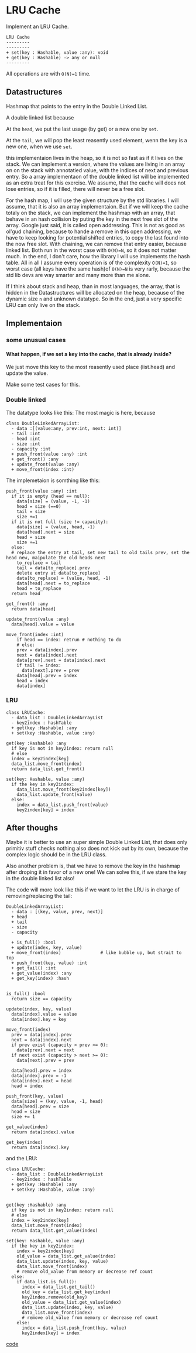 # LRU Cache

Implement an LRU Cache.

```uml
LRU Cache
---------
---------
+ set(key : Hashable, value :any): void
+ get(key : Hashable) -> any or null
---------
```

All operations are with `O(N)=1` time.

## Datastructures

Hashmap that points to the entry in the Double Linked List.

A double linked list because

At the `head`, we put the last usage (by get) or a new one by `set`.

At the `tail`, we will pop the least reasently used element, wenn the key is a new one, when we use `set`.

this implementaion lives in the heap, so it is not so fast as if it lives on the stack. We can implement a version, where the values are living in an array on on the stack with annotatied value, with the indices of next and previous entry. So a array implementaon of the double linked list will be implemented as an extra treat for this exercise. We assume, that the cache will does not lose entries, so if it is filled, there will never be a free slot.

For the hash map, I will use the given structure by the std libraries. I will assume, that it is also an array implementaion. But if we will keep the cache totaly on the stack, we can implement the hashmap with an array, that behave in an hash collision by puting the key in the next free slot of the array. Google just said, it is called open addressing. This is not as good as ol'gud chaining, because to hande a remove in this open addressing, we have to keep looking for potential shifted entries, to copy the last found into the now free slot. With chaining, we can remove that entry easier, because linked list. Both run in the worst case with `O(N)=N`, so it does not matter much. In the end, I don't care, how the library I will use implements the hash table.
All in all I assume every operation is of the complexity `O(N)=1`, so worst case (all keys have the same hash)of `O(N)=N` is very rarly, because the std lib devs are way smarter and many more than me alone.

If I think about stack and heap, than in most languages, the array, that is hidden in the Datastructures will be allocated on the heap, because of the dynamic size `n` and unknown datatype. So in the end, just a very specific LRU can only live on the stack.

## Implementaion

### some unusual cases

#### What happen, if we set a key into the cache, that is already inside?

We just move this key to the most reasently used place (list.head) and update the value.

Make some test cases for this.

### Double linked

The datatype looks like this:
The most magic is here, because

```pseude
class DoubleLinkedArrayList:
  - data :[(value:any, prev:int, next: int)]
  - tail :int
  - head :int
  - size :int
  - capacity :int
  + push_front(value :any) :int
  + get_front() :any
  + update_front(value :any)
  + move_front(index :int)
```

The implemetaion is somthing like this:

```pseudo
push_front(value :any) :int
  if it is empty (head == null):
    data[size] = (value, -1, -1)
    head = size (==0)
    tail = size
    size +=1
  if it is not full (size != capacity):
    data[size] = (value, head, -1)
    data[head].next = size
    head = size
    size +=1
  else: 
  # replace the entry at tail, set new tail to old tails prev, set the head new, maipulate the old heads next
    to_replace = tail
    tail = data[to_replace].prev
    delete entry at data[to_replace]
    data[to_replace] = (value, head, -1)
    data[head].next = to_replace
    head = to_replace
  return head

get_front() :any
  return data[head]

update_front(value :any)
  data[head].value = value

move_front(index :int) 
    if head == index: retrun # nothing to do
    # else:
    prev = data[index].prev
    next = data[index].next
    data[prev].next = data[index].next
    if tail != index: 
      data[next].prev = prev
    data[head].prev = index
    head = index
    data[index]
```

### LRU

```pseudo
class LRUCache:
  - data_list : DoubleLinkedArrayList
  - key2index : hashTable 
  + get(key :Hashable) :any
  + set(key :Hashable, value :any)
```

```pseudo
get(key :Hashable) :any
  if key is not in key2index: return null
  # else
  index = key2index[key]
  data_list.move_front(index)
  return data_list.get_front()

set(key: Hashable, value :any)
  if the key in key2index:
    data_list.move_front(key2index[key])
    data_list.update_front(value)
  else:
    index = data_list.push_front(value)
    key2index[key] = index
```

## After thoughs

Maybe it is better to use an super simple Double Linked List, that does only primitiv stuff checks nothing also does not kick out by its own, because the complex logic should be in the LRU class.

Also another problem is, that we have to remove the key in the hashmap after droping it in favor of a new one! We can solve this, if we stare the key in the double linked list also!

The code will more look like this if we want to let the LRU is in charge of removing/replacing the tail:

```pseudo
DoubleLinkedArrayList:
  - data : [(key, value, prev, next)]
  + head
  + tail
  - size
  - capacity

  + is_full() :bool
  + update(index, key, value)
  + move_front(index)               # like bubble up, but strait to top
  + push_front(key, value) :int
  + get_tail() :int
  + get_value(index) :any
  + get_key(index) :hash


is_full() :bool
  return size == capacity

update(index, key, value)
  data[index].value = value
  data[index].key = key

move_front(index)
  prev = data[index].prev
  next = data[index].next
  if prev exist (capacity > prev >= 0):
    data[prev].next = next
  if next exist (capacity > next >= 0):
    data[next].prev = prev
  
  data[head].prev = index
  data[index].prev = -1
  data[index].next = head
  head = index

push_front(key, value)
  data[size] = (key, value, -1, head)
  data[head].prev = size
  head = size
  size += 1

get_value(index)
  return data[index].value

get_key(index)
  return data[index].key
```

and the LRU:

```pseudo
class LRUCache:
  - data_list : DoubleLinkedArrayList
  - key2index : hashTable 
  + get(key :Hashable) :any
  + set(key :Hashable, value :any)


get(key :Hashable) :any
  if key is not in key2index: return null
  # else
  index = key2index[key]
  data_list.move_front(index)
  return data_list.get_value(index)

set(key: Hashable, value :any)
  if the key in key2index:
    index = key2index[key]
    old_value = data_list.get_value(index)
    data_list.update(index, key, value)
    data_list.move_front(index)
    # remove old_value from memory or decrease ref count
  else:
    if data_list.is_full():
      index = data_list.get_tail()
      old_key = data_list.get_key(index)
      key2index.remove(old_key)
      old_value = data_list.get_value(index)
      data_list.update(index, key, value)
      data_list.move_front(index)
      # remove old_value from memory or decrease ref count
    else:
      index = data_list.push_front(key, value)
      key2index[key] = index
```

[code](solution.py)
